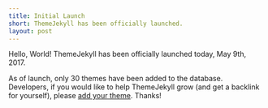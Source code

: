 ```yaml
---
title: Initial Launch
short: ThemeJekyll has been officially launched.
layout: post
---
```


Hello, World!  ThemeJekyll has been officially launched today, May 9th, 2017.

As of launch, only 30 themes have been added to the database.  Developers, if you would like to help ThemeJekyll grow (and get a backlink for yourself), please <a href="https://github.com/ThemeJekyll/themejekyll.github.io">add your theme</a>.  Thanks!
